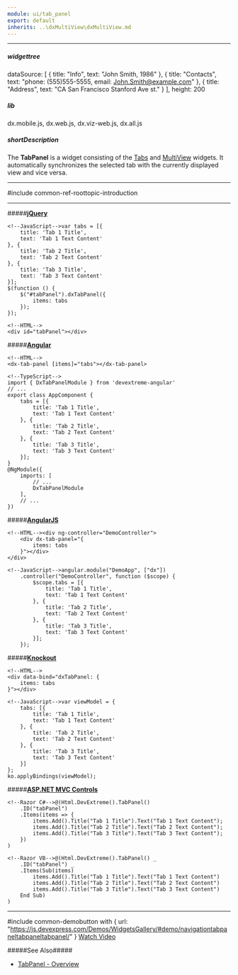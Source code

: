 ```yaml
---
module: ui/tab_panel
export: default
inherits: ..\dxMultiView\dxMultiView.md
---
```

---
##### widgettree
dataSource: [
        {
            title: "Info",
            text: "John Smith, 1986"
        },
        {
            title: "Contacts",
            text: "phone: (555)555-5555, email: John.Smith@example.com"
        },
        {
            title: "Address",
            text: "CA San Francisco Stanford Ave st."
        }
],
height: 200

##### lib
dx.mobile.js, dx.web.js, dx.viz-web.js, dx.all.js

##### shortDescription
The **TabPanel** is a widget consisting of the [Tabs](/concepts/05%20Widgets/Tabs/00%20Overview.md '/Documentation/Guide/Widgets/Tabs/Overview/') and [MultiView](/concepts/05%20Widgets/MultiView/00%20Overview.md '/Documentation/Guide/Widgets/MultiView/Overview/') widgets. It automatically synchronizes the selected tab with the currently displayed view and vice versa.

---
#include common-ref-roottopic-introduction

---
#####[**jQuery**](/concepts/00%20Getting%20Started/10%20Widget%20Basics%20-%20jQuery/01%20Create%20and%20Configure%20a%20Widget.md '/Documentation/Guide/Getting_Started/Widget_Basics_-_jQuery/Create_and_Configure_a_Widget/')  

    <!--JavaScript-->var tabs = [{
        title: 'Tab 1 Title',
        text: 'Tab 1 Text Content'
    }, {
        title: 'Tab 2 Title',
        text: 'Tab 2 Text Content'
    }, {
        title: 'Tab 3 Title',
        text: 'Tab 3 Text Content'
    }];
    $(function () {
        $("#tabPanel").dxTabPanel({
            items: tabs
        });
    });

    <!--HTML-->
    <div id="tabPanel"></div>

#####[**Angular**](/concepts/00%20Getting%20Started/15%20Widget%20Basics%20-%20Angular/01%20Create%20and%20Configure%20a%20Widget.md '/Documentation/Guide/Getting_Started/Widget_Basics_-_Angular/Create_and_Configure_a_Widget/')  

    <!--HTML-->
    <dx-tab-panel [items]="tabs"></dx-tab-panel>

    <!--TypeScript-->
    import { DxTabPanelModule } from 'devextreme-angular'
    // ...
    export class AppComponent {
        tabs = [{
            title: 'Tab 1 Title',
            text: 'Tab 1 Text Content'
        }, {
            title: 'Tab 2 Title',
            text: 'Tab 2 Text Content'
        }, {
            title: 'Tab 3 Title',
            text: 'Tab 3 Text Content'
        }];
    }
    @NgModule({
        imports: [
            // ...
            DxTabPanelModule
        ],
        // ...
    })

#####[**AngularJS**](/concepts/00%20Getting%20Started/20%20Widget%20Basics%20-%20AngularJS/01%20Create%20and%20Configure%20a%20Widget.md '/Documentation/Guide/Getting_Started/Widget_Basics_-_AngularJS/Create_and_Configure_a_Widget/')  

    <!--HTML--><div ng-controller="DemoController">
        <div dx-tab-panel="{
            items: tabs
        }"></div>
    </div>

    <!--JavaScript-->angular.module("DemoApp", ["dx"])
        .controller("DemoController", function ($scope) {
            $scope.tabs = [{
                title: 'Tab 1 Title',
                text: 'Tab 1 Text Content'
            }, {
                title: 'Tab 2 Title',
                text: 'Tab 2 Text Content'
            }, {
                title: 'Tab 3 Title',
                text: 'Tab 3 Text Content'
            }];
        });

#####[**Knockout**](/concepts/00%20Getting%20Started/25%20Widget%20Basics%20-%20Knockout/01%20Create%20and%20Configure%20a%20Widget.md '/Documentation/Guide/Getting_Started/Widget_Basics_-_Knockout/Create_and_Configure_a_Widget/')  

    <!--HTML-->
    <div data-bind="dxTabPanel: {
        items: tabs
    }"></div>

    <!--JavaScript-->var viewModel = {
        tabs: [{
            title: 'Tab 1 Title',
            text: 'Tab 1 Text Content'
        }, {
            title: 'Tab 2 Title',
            text: 'Tab 2 Text Content'
        }, {
            title: 'Tab 3 Title',
            text: 'Tab 3 Text Content'
        }]
    };
    ko.applyBindings(viewModel);

#####[**ASP.NET MVC Controls**](/Documentation/Guide/ASP.NET_MVC_Controls/Fundamentals/#Creating_a_Widget)

    <!--Razor C#-->@(Html.DevExtreme().TabPanel()
        .ID("tabPanel")
        .Items(items => {
            items.Add().Title("Tab 1 Title").Text("Tab 1 Text Content");
            items.Add().Title("Tab 2 Title").Text("Tab 2 Text Content");
            items.Add().Title("Tab 3 Title").Text("Tab 3 Text Content");
        })
    )

    <!--Razor VB-->@(Html.DevExtreme().TabPanel() _
        .ID("tabPanel") _
        .Items(Sub(items)
            items.Add().Title("Tab 1 Title").Text("Tab 1 Text Content")
            items.Add().Title("Tab 2 Title").Text("Tab 2 Text Content")
            items.Add().Title("Tab 3 Title").Text("Tab 3 Text Content")
        End Sub)
    )

---

 

#include common-demobutton with {
    url: "https://js.devexpress.com/Demos/WidgetsGallery/#demo/navigationtabpaneltabpaneltabpanel/"
}
<a href="http://www.youtube.com/watch?v=SyGIlFZY_S0&list=PL8h4jt35t1wjGvgflbHEH_e3b23AA30-z&index=42" class="button orange small fix-width-155" target="_blank">Watch Video</a>

#####See Also#####
- [TabPanel - Overview](/concepts/05%20Widgets/TabPanel/00%20Overview.md '/Documentation/Guide/Widgets/TabPanel/Overview/')